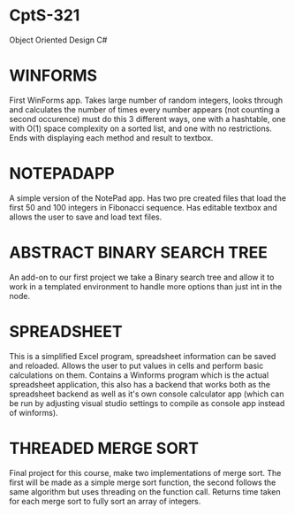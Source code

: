 # CptS-321
Object Oriented Design C#

# WINFORMS
First WinForms app. Takes large number of random integers, looks through and calculates the number of times every number appears (not counting a second occurence) must do this 3 different ways, one with a hashtable, one with O(1) space complexity on a sorted list, and one with no restrictions. Ends with displaying each method and result to textbox.

# NOTEPADAPP
A simple version of the NotePad app. Has two pre created files that load the first 50 and 100 integers in Fibonacci sequence. Has editable textbox and allows the user to save and load text files.

# ABSTRACT BINARY SEARCH TREE
An add-on to our first project we take a Binary search tree and allow it to work in a templated environment to handle more options than just int in the node. 

# SPREADSHEET
This is a simplified Excel program, spreadsheet information can be saved and reloaded. Allows the user to put values in cells and perform basic calculations on them. Contains a Winforms program which is the actual spreadsheet application, this also has a backend that works both as the spreadsheet backend as well as it's own console calculator app (which can be run by adjusting visual studio settings to compile as console app instead of winforms).

# THREADED MERGE SORT
Final project for this course, make two implementations of merge sort. The first will be made as a simple merge sort function, the second follows the same algorithm but uses threading on the function call. Returns time taken for each merge sort to fully sort an array of integers. 
